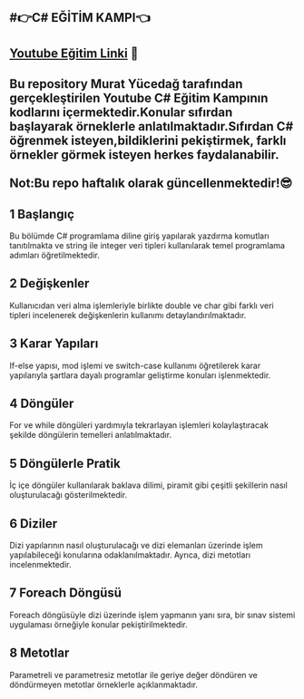 #👉C# EĞİTİM KAMPI👈
---
[Youtube Eğitim Linki](https://www.youtube.com/watch?v=oev5wH-_XCI&list=PLKnjBHu2xXNPmFMvGKVHA_ijjrgUyNIXr)  👀
---
Bu repository Murat Yücedağ tarafından gerçekleştirilen Youtube C# Eğitim Kampının kodlarını içermektedir.Konular sıfırdan başlayarak örneklerle anlatılmaktadır.Sıfırdan C# öğrenmek isteyen,bildiklerini
pekiştirmek, farklı örnekler görmek isteyen herkes faydalanabilir.
<br/><br/>Not:Bu repo haftalık olarak güncellenmektedir!😎
---
## 1 Başlangıç
Bu bölümde C# programlama diline giriş yapılarak yazdırma komutları tanıtılmakta ve string ile integer veri tipleri kullanılarak temel programlama adımları öğretilmektedir.
## 2 Değişkenler
Kullanıcıdan veri alma işlemleriyle birlikte double ve char gibi farklı veri tipleri incelenerek değişkenlerin kullanımı detaylandırılmaktadır.
## 3 Karar Yapıları
If-else yapısı, mod işlemi ve switch-case kullanımı öğretilerek karar yapılarıyla şartlara dayalı programlar geliştirme konuları işlenmektedir.
## 4 Döngüler
For ve while döngüleri yardımıyla tekrarlayan işlemleri kolaylaştıracak şekilde döngülerin temelleri anlatılmaktadır.
## 5 Döngülerle Pratik
İç içe döngüler kullanılarak baklava dilimi, piramit gibi çeşitli şekillerin nasıl oluşturulacağı gösterilmektedir.
## 6 Diziler
Dizi yapılarının nasıl oluşturulacağı ve dizi elemanları üzerinde işlem yapılabileceği konularına odaklanılmaktadır. Ayrıca, dizi metotları incelenmektedir.
## 7 Foreach Döngüsü
Foreach döngüsüyle dizi üzerinde işlem yapmanın yanı sıra, bir sınav sistemi uygulaması örneğiyle konular pekiştirilmektedir.
## 8 Metotlar
Parametreli ve parametresiz metotlar ile geriye değer döndüren ve döndürmeyen metotlar örneklerle açıklanmaktadır.
